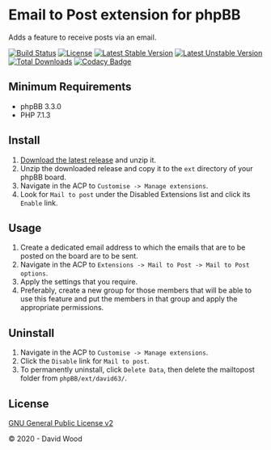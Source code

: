 # Email to Post extension for phpBB

Adds a feature to receive posts via an email.

[![Build Status](https://travis-ci.com/david63/mailtopost.svg?branch=master)](https://travis-ci.com/david63/mailtopost)
[![License](https://poser.pugx.org/david63/mailtopost/license)](https://packagist.org/packages/david63/mailtopost)
[![Latest Stable Version](https://poser.pugx.org/david63/mailtopost/v/stable)](https://packagist.org/packages/david63/mailtopost)
[![Latest Unstable Version](https://poser.pugx.org/david63/mailtopost/v/unstable)](https://packagist.org/packages/david63/mailtopost)
[![Total Downloads](https://poser.pugx.org/david63/mailtopost/downloads)](https://packagist.org/packages/david63/mailtopost)
[![Codacy Badge](https://api.codacy.com/project/badge/Grade/f24d3d3994fd493d9405e6b285e46905)](https://www.codacy.com/manual/david63/mailtopost?utm_source=github.com&amp;utm_medium=referral&amp;utm_content=david63/mailtopost&amp;utm_campaign=Badge_Grade)

## Minimum Requirements
* phpBB 3.3.0
* PHP 7.1.3

## Install
1. [Download the latest release](https://github.com/david63/mailtopost/archive/3.2.zip) and unzip it.
2. Unzip the downloaded release and copy it to the `ext` directory of your phpBB board.
3. Navigate in the ACP to `Customise -> Manage extensions`.
4. Look for `Mail to post` under the Disabled Extensions list and click its `Enable` link.

## Usage
1. Create a dedicated email address to which the emails that are to be posted on the board are to be sent.
2. Navigate in the ACP to `Extensions -> Mail to Post -> Mail to Post options`.
3. Apply the settings that you require.
4. Preferably, create a new group for those members that will be able to use this feature and put the members in that group and apply the appropriate permissions.

## Uninstall
1. Navigate in the ACP to `Customise -> Manage extensions`.
2. Click the `Disable` link for `Mail to post`.
3. To permanently uninstall, click `Delete Data`, then delete the mailtopost folder from `phpBB/ext/david63/`.

## License
[GNU General Public License v2](http://opensource.org/licenses/GPL-2.0)

© 2020 - David Wood